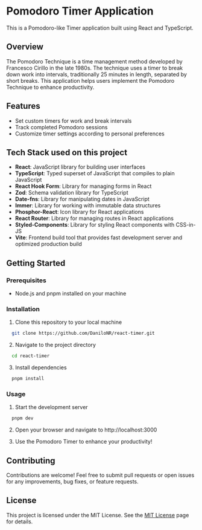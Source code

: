 # Pomodoro Timer Application

This is a Pomodoro-like Timer application built using React and TypeScript.

## Overview

The Pomodoro Technique is a time management method developed by Francesco Cirillo in the late 1980s. The technique uses a timer to break down work into intervals, traditionally 25 minutes in length, separated by short breaks. This application helps users implement the Pomodoro Technique to enhance productivity.

## Features

- Set custom timers for work and break intervals
- Track completed Pomodoro sessions
- Customize timer settings according to personal preferences

## Tech Stack used on this project

- **React**: JavaScript library for building user interfaces
- **TypeScript**: Typed superset of JavaScript that compiles to plain JavaScript
- **React Hook Form**: Library for managing forms in React
- **Zod**: Schema validation library for TypeScript
- **Date-fns**: Library for manipulating dates in JavaScript
- **Immer**: Library for working with immutable data structures
- **Phosphor-React**: Icon library for React applications
- **React Router**: Library for managing routes in React applications
- **Styled-Components**: Library for styling React components with CSS-in-JS
- **Vite**: Frontend build tool that provides fast development server and optimized production build

## Getting Started

### Prerequisites

- Node.js and pnpm installed on your machine

### Installation

1. Clone this repository to your local machine

```bash
  git clone https://github.com/DaniloNR/react-timer.git
```

2. Navigate to the project directory

```bash
  cd react-timer
```

3. Install dependencies

```bash
  pnpm install
```

### Usage

1. Start the development server

```bash
  pnpm dev
```

2. Open your browser and navigate to http://localhost:3000

3. Use the Pomodoro Timer to enhance your productivity!

## Contributing

Contributions are welcome! Feel free to submit pull requests or open issues for any improvements, bug fixes, or feature requests.

## License

This project is licensed under the MIT License. See the [MIT License](http://zenorocha.mit-license.org/) page for details.
